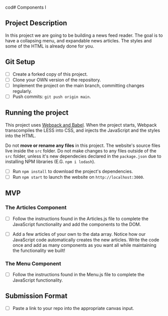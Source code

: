 cod# Components I

## Project Description

In this project we are going to be building a news feed reader. The goal is to have a collapsing menu, and expandable news articles. The styles and some of the HTML is already done for you.

## Git Setup

* [ ] Create a forked copy of this project.
* [ ] Clone your OWN version of the repository.
* [ ] Implement the project on the main branch, committing changes regularly.
* [ ] Push commits: `git push origin main`.

## Running the project

This project uses [Webpack and Babel](https://bloomtech-1.wistia.com/medias/bhi99dwr2x). When the project starts, Webpack transcompiles the LESS into CSS, and injects the JavaScript and the styles into the HTML.

Do not **move or rename any files** in this project. The website's source files live inside the `src` folder. Do not make changes to any files outside of the `src` folder, unless it's new dependecies declared in the `package.json` due to installing NPM libraries (E.G. `npm i lodash`).

* [ ] Run `npm install` to download the project's dependencies.
* [ ] Run `npm start` to launch the website on `http://localhost:3000`.

## MVP

### The Articles Component

* [ ] Follow the instructions found in the Articles.js file to complete the JavaScript functionality and add the components to the DOM.

* [ ] Add a few articles of your own to the data array. Notice how our JavaScript code automatically creates the new articles. Write the code once and add as many components as you want all while maintaining the functionality we built!

### The Menu Component

* [ ] Follow the instructions found in the Menu.js file to complete the JavaScript functionality.

## Submission Format

* [ ] Paste a link to your repo into the appropriate canvas input.
